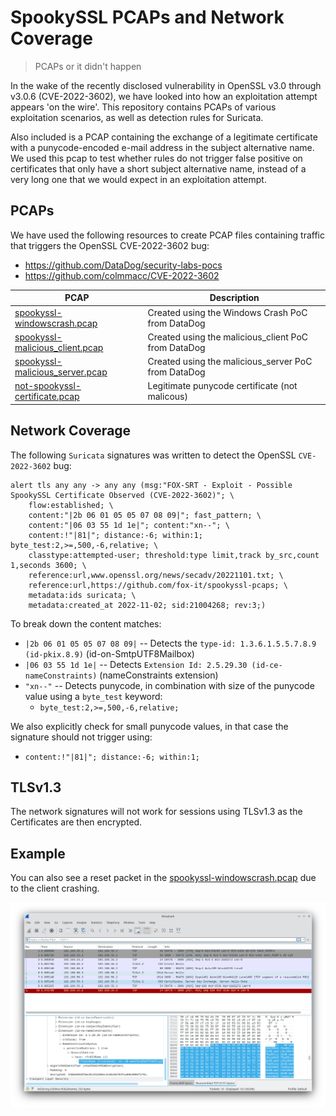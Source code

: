# SpookySSL PCAPs and Network Coverage

> PCAPs or it didn't happen

In the wake of the recently disclosed vulnerability in OpenSSL v3.0 through v3.0.6 (CVE-2022-3602), we have looked into how an exploitation attempt appears 'on the wire'. This repository contains PCAPs of various exploitation scenarios, as well as detection rules for Suricata.

Also included is a PCAP containing the exchange of a legitimate certificate with a punycode-encoded e-mail address in the subject alternative name. We used this pcap to test whether rules do not trigger false positive on certificates that only have a short subject alternative name, instead of a very long one that we would expect in an exploitation attempt.

## PCAPs

We have used the following resources to create PCAP files containing traffic that triggers the OpenSSL CVE-2022-3602 bug:

* https://github.com/DataDog/security-labs-pocs
* https://github.com/colmmacc/CVE-2022-3602


<table>
  <thead>
    <th>PCAP</th>
    <th>Description</th>
  </thead>
  <tbody>
    <tr>
        <td><a href=https://github.com/fox-it/spookyssl-pcaps/raw/main/pcaps/spookyssl-windowscrash.pcap>spookyssl-windowscrash.pcap</a></td>
        <td>Created using the Windows Crash PoC from DataDog</td>
    </tr>
    <tr>
        <td><a href=https://github.com/fox-it/spookyssl-pcaps/raw/main/pcaps/spookyssl-malicious_client.pcap>spookyssl-malicious_client.pcap</a></td>
        <td>Created using the malicious_client PoC from DataDog</td>
    </tr>
    <tr>
        <td><a href=https://github.com/fox-it/spookyssl-pcaps/raw/main/pcaps/spookyssl-malicious_server.pcap>spookyssl-malicious_server.pcap</a></td>
        <td>Created using the malicious_server PoC from DataDog</td>
    </tr>
    <tr>
        <td><a href=https://github.com/fox-it/spookyssl-pcaps/raw/main/pcaps/not-spookyssl-certificate.pcap>not-spookyssl-certificate.pcap</a></td>
        <td>Legitimate punycode certificate (not malicous)</td>
    </tr>
  </tbody>
</table>

## Network Coverage

The following `Suricata` signatures was written to detect the OpenSSL `CVE-2022-3602` bug:

```suricata
alert tls any any -> any any (msg:"FOX-SRT - Exploit - Possible SpookySSL Certificate Observed (CVE-2022-3602)"; \
    flow:established; \
    content:"|2b 06 01 05 05 07 08 09|"; fast_pattern; \
    content:"|06 03 55 1d 1e|"; content:"xn--"; \
    content:!"|81|"; distance:-6; within:1; byte_test:2,>=,500,-6,relative; \
    classtype:attempted-user; threshold:type limit,track by_src,count 1,seconds 3600; \
    reference:url,www.openssl.org/news/secadv/20221101.txt; \
    reference:url,https://github.com/fox-it/spookyssl-pcaps; \
    metadata:ids suricata; \
    metadata:created_at 2022-11-02; sid:21004268; rev:3;)
```

To break down the content matches:

 * `|2b 06 01 05 05 07 08 09|` -- Detects the `type-id: 1.3.6.1.5.5.7.8.9 (id-pkix.8.9)` (id-on-SmtpUTF8Mailbox)
 * `|06 03 55 1d 1e|` -- Detects `Extension Id: 2.5.29.30 (id-ce-nameConstraints)` (nameConstraints extension)
 * `"xn--"` -- Detects punycode, in combination with size of the punycode value using a `byte_test` keyword:
   * `byte_test:2,>=,500,-6,relative;`

We also explicitly check for small punycode values, in that case the signature should not trigger using:

 * `content:!"|81|"; distance:-6; within:1;`

## TLSv1.3

The network signatures will not work for sessions using TLSv1.3 as the Certificates are then encrypted.

## Example

You can also see a reset packet in the [spookyssl-windowscrash.pcap](https://github.com/fox-it/spookyssl-pcaps/raw/main/pcaps/spookyssl-windowscrash.pcap) due to the client crashing.

![SpookySSL Wireshark](spookyssl-wireshark.png?raw=true "SpookySSL PCAP")
